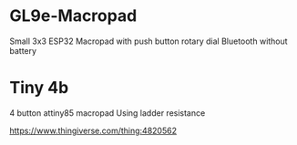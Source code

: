 # GL9e-Macropad
Small 3x3 ESP32 Macropad with push button rotary dial
Bluetooth without battery

# Tiny 4b
4 button attiny85 macropad
Using ladder resistance

https://www.thingiverse.com/thing:4820562


